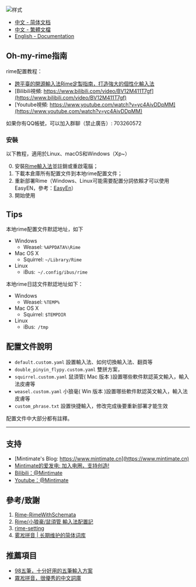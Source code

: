
![样式](demo.jpg)

- [中文 - 简体文档](README.md)
- [中文 - 繁體文檔](README_zh-CHT.md)
- [English - Documentation](README_en.md)

## Oh-my-rime指南

rime配置教程：
- [跨平臺的開源輸入法Rime定製指南，打造強大的個性化輸入法](https://www.mintimate.cn/2023/03/18/rimeQuickInit)
- [Bilibili視頻: https://www.bilibili.com/video/BV12M411T7gf](https://www.bilibili.com/video/BV12M411T7gf)
- [Youtube視頻: https://www.youtube.com/watch?v=yc4AivDDpMM](https://www.youtube.com/watch?v=yc4AivDDpMM)

如果你有QQ帳號，可以加入群聊（禁止廣告）: 703260572

### 安裝

以下教程，適用於Linux、macOS和Windows（Xp~）

0. 安裝[Rime輸入法](https://rime.im/)並註銷或重啟電腦；
1. 下載本倉庫所有配置文件到本地rime配置文件；
2. 重新部署Rime（Windows、Linux可能需要配置分詞依賴才可以使用EasyEN，參考：[EasyEn](https://github.com/BlindingDark/rime-easy-en)）　
3. 開始使用

## Tips
本地rime配置文件默認地址，如下

- Windows
  - Weasel: `%APPDATA%\Rime`
- Mac OS X
  - Squirrel: `~/Library/Rime`
- Linux
  - iBus:` ~/.config/ibus/rime`
  
本地rime日誌文件默認地址如下：
- Windows
  - Weasel: `%TEMP%`
- Mac OS X
  - Squirrel: `$TEMPDIR`
- Linux
  - iBus:` /tmp`



## 配置文件說明

- `default.custom.yaml` 設置輸入法、如何切換輸入法、翻頁等
- `double_pinyin_flypy.custom.yaml` 雙拼方案，
- `squirrel.custom.yaml` 鼠須管( Mac 版本 )設置哪些軟件默認英文輸入，輸入法皮膚等
- `weasel.custom.yaml` 小狼毫( Win 版本 )設置哪些軟件默認英文輸入，輸入法皮膚等
- `custom_phrase.txt` 設置快捷輸入，修改完成後要重新部署才能生效

配置文件中大部分都有註釋。

------

## 支持

- [Mintimate's Blog: https://www.mintimate.cn](https://www.mintimate.cn)
- [Mintimate的爱发电: 加入电圈，支持创造!](https://afdian.net/a/mintimate)
- [Bilibili：@Mintimate](https://space.bilibili.com/355567627)
- [Youtube：@Mintimate](https://www.youtube.com/channel/UCI7LLdUGNzkcKOE7grAqCoA)


## 參考/致謝

1. [Rime-RimeWithSchemata](https://github.com/rime/home/wiki/RimeWithSchemata)
2. [Rime/小狼豪/鼠須管 輸入法配置記](https://chenhe.me/post/oh-my-rime)
3. [rime-setting](https://github.com/Iorest/rime-setting)
4. [雾凇拼音 | 长期维护的简体词库](https://github.com/iDvel/rime-ice)

## 推薦項目
- [98五筆，十分好用的五筆輸入方案](http://www.98wubi.com/)
- [霧凇拼音，很優秀的中文詞庫](https://github.com/iDvel/rime-ice)
